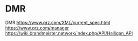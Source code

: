 # DMR
DMR
https://www.qrz.com/XML/current_spec.html 
https://www.qrz.com/manager
https://wiki.brandmeister.network/index.php/API/Halligan_API
